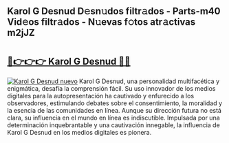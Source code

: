 ## Karol G Desnud D𝚎sn𝚞dos filtr𝚊dos - Parts-m40 Vid𝚎os filtr𝚊dos - N𝚞evas f𝚘tos atr𝚊ctivas m2jJZ

# <h2><a href="http://mb0uaa.tromn.icu/?c=Karol+G+Desnud">🔗👉👉👉 Karol G Desnud 🔗🔗</a></h2>

[![Karol G Desnud nuevo](https://i.imgur.com/pEAQMta.gif)](http://mb0uaa.tromn.icu/?c=Karol+G+Desnud)
Karol G Desnud, una personalidad multifacética y enigmática, desafía la comprensión fácil. Su uso innovador de los medios digitales para la autopresentación ha cautivado y enfurecido a los observadores, estimulando debates sobre el consentimiento, la moralidad y la esencia de las comunidades en línea. Aunque su dirección futura no está clara, su influencia en el mundo en línea es indiscutible. Impulsada por una determinación inquebrantable y una cautivación innegable, la influencia de Karol G Desnud en los medios digitales es pionera.
